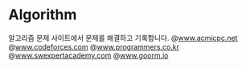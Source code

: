 # Algorithm
알고리즘 문제 사이트에서 문제를 해결하고 기록합니다.
@www.acmicpc.net 
@www.codeforces.com 
@www.programmers.co.kr 
@www.swexpertacademy.com 
@www.goorm.io
